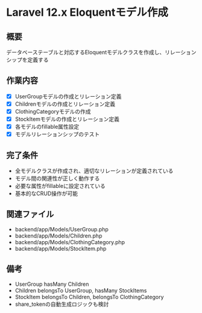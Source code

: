 # Laravel 12.x Eloquentモデル作成

## 概要
データベーステーブルと対応するEloquentモデルクラスを作成し、リレーションシップを定義する

## 作業内容
- [x] UserGroupモデルの作成とリレーション定義
- [x] Childrenモデルの作成とリレーション定義
- [x] ClothingCategoryモデルの作成
- [x] StockItemモデルの作成とリレーション定義
- [x] 各モデルのfillable属性設定
- [x] モデルリレーションシップのテスト

## 完了条件
- 全モデルクラスが作成され、適切なリレーションが定義されている
- モデル間の関連性が正しく動作する
- 必要な属性がfillableに設定されている
- 基本的なCRUD操作が可能

## 関連ファイル
- backend/app/Models/UserGroup.php
- backend/app/Models/Children.php
- backend/app/Models/ClothingCategory.php
- backend/app/Models/StockItem.php

## 備考
- UserGroup hasMany Children
- Children belongsTo UserGroup, hasMany StockItems
- StockItem belongsTo Children, belongsTo ClothingCategory
- share_tokenの自動生成ロジックも検討